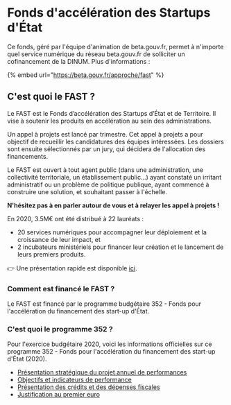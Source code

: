 # Fonds d'accélération des Startups d'État

Ce fonds, géré par l'équipe d'animation de beta.gouv.fr, permet à n'importe quel service numérique du réseau beta.gouv.fr de solliciter un cofinancement de la DINUM. Plus d'informations :

{% embed url="https://beta.gouv.fr/approche/fast" %}

## C'est quoi le FAST ?

Le FAST est le Fonds d’accélération des Startups d’État et de Territoire. Il vise à soutenir les produits en accélération au sein des administrations.

Un appel à projets est lancé par trimestre. Cet appel à projets a pour objectif de recueillir les candidatures des équipes intéressées. Les dossiers sont ensuite sélectionnés par un jury, qui décidera de l'allocation des financements.

Le FAST est ouvert à tout agent public (dans une administration, une collectivité territoriale, un établissement public...) ayant constaté un irritant administratif ou un problème de politique publique, ayant commencé à construire une solution, et souhaitant passer à l'échelle.

**N'hésitez pas à en parler autour de vous et à relayer les appel à projets !**

En 2020, 3.5M€ ont été distribué à 22 lauréats :

* 20 services numériques pour accompagner leur déploiement et la croissance de leur impact, et
* 2 incubateurs ministériels pour financer leur création et le lancement de leurs premiers produits.

👉 Une présentation rapide est disponible [ici](https://docs.google.com/presentation/d/1oErK\_vF044C2bKNby1gucuFf4Rdfyp04bdmnmYX37O0/edit#slide=id.gb974131f9f\_0\_116).

### Comment est financé le FAST ?

Le FAST est financé par le programme budgétaire 352 - Fonds pour l'accélération du financement des start-up d'État.

### C'est quoi le programme 352 ?

Pour l'exercice budgétaire 2020, voici les informations officielles sur ce programme 352 - Fonds pour l'accélération du financement des start-up d'État (2020).

* [Présentation stratégique du projet annuel de performances](https://www.performance-publique.budget.gouv.fr/sites/performance\_publique/files/farandole/ressources/2020/pap/html/DBGPGMPRESSTRATPGM352.htm)
* [Objectifs et indicateurs de performance](https://www.performance-publique.budget.gouv.fr/sites/performance\_publique/files/farandole/ressources/2020/pap/html/DBGPGMOBJINDPGM352.htm)
* [Présentation des crédits et des dépenses fiscales](https://www.performance-publique.budget.gouv.fr/sites/performance\_publique/files/farandole/ressources/2020/pap/html/DBGPGMPRESCREDPGM352.htm)
* [Justification au premier euro](https://www.performance-publique.budget.gouv.fr/sites/performance\_publique/files/farandole/ressources/2020/pap/html/DBGPGMJPEPGM352.htm)
